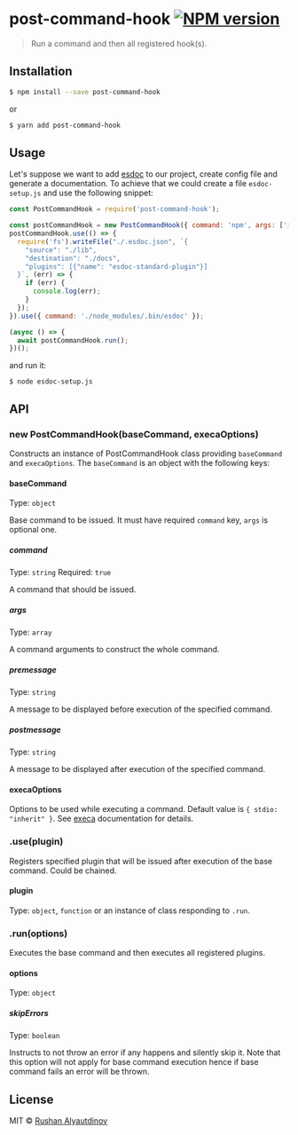 # post-command-hook [![NPM version][npm-image]][npm-url]
> Run a command and then all registered hook(s).

## Installation

```sh
$ npm install --save post-command-hook
```

or

```sh
$ yarn add post-command-hook
```

## Usage

Let's suppose we want to add [esdoc](https://github.com/esdoc/esdoc) to our project, create config file and generate a documentation. To achieve that we could create a file `esdoc-setup.js` and use the following snippet:

```js
const PostCommandHook = require('post-command-hook');

const postCommandHook = new PostCommandHook({ command: 'npm', args: ['i', '--save-dev', 'esdoc', 'esdoc-standard-plugin'] });
postCommandHook.use(() => {
  require('fs').writeFile("./.esdoc.json", `{
    "source": "./lib",
    "destination": "./docs",
    "plugins": [{"name": "esdoc-standard-plugin"}]
  }`, (err) => {
    if (err) {
      console.log(err);
    }
  });
}).use({ command: './node_modules/.bin/esdoc' });

(async () => {
  await postCommandHook.run();
})();
```

and run it:

```shell
$ node esdoc-setup.js
```

## API

### new PostCommandHook(baseCommand, execaOptions)

Constructs an instance of PostCommandHook class providing `baseCommand` and `execaOptions`. The `baseCommand` is an object with the following keys:

#### baseCommand

Type: `object`

Base command to be issued. It must have required `command` key, `args` is optional one.

##### command
Type: `string`
Required: `true`

A command that should be issued.

##### args
Type: `array`

A command arguments to construct the whole command.

##### premessage
Type: `string`

A message to be displayed before execution of the specified command.

##### postmessage
Type: `string`

A message to be displayed after execution of the specified command.

#### execaOptions

Options to be used while executing a command. Default value is `{ stdio: "inherit" }`. See [execa](https://github.com/sindresorhus/execa) documentation for details.

### .use(plugin)

Registers specified plugin that will be issued after execution of the base command. Could be chained.

#### plugin
Type: `object`, `function` or an instance of class responding to `.run`.

### .run(options)

Executes the base command and then executes all registered plugins.

#### options

Type: `object`

##### skipErrors

Type: `boolean`

Instructs to not throw an error if any happens and silently skip it. Note that this option will not apply for base command execution hence if base command fails an error will be thrown.

## License

MIT © [Rushan Alyautdinov](https://github.com/akgondber)


[npm-image]: https://img.shields.io/npm/v/post-command-hook.svg?style=flat
[npm-url]: https://npmjs.org/package/post-command-hook
